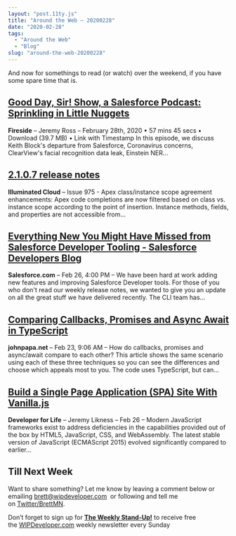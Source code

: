 ```yaml
---
layout: "post.11ty.js"
title: "Around the Web – 20200228"
date: "2020-02-28"
tags: 
  - "Around the Web"
  - "Blog"
slug: "around-the-web-20200228"
---
```


And now for somethings to read (or watch) over the weekend, if you have some spare time that is.

## [Good Day, Sir! Show, a Salesforce Podcast: Sprinkling in Little Nuggets](https://fireside.fm/s/uPWTgpSU+ez2pIVfz)

**Fireside** – Jeremy Ross – February 28th, 2020 • 57 mins 45 secs • Download (39.7 MB) • Link with Timestamp In this episode, we discuss Keith Block's departure from Salesforce, Coronavirus concerns, ClearView's facial recognition data leak, Einstein NER…

## [2.1.0.7 release notes](http://www.illuminatedcloud.com/announcements/2107releasenotes)

**Illuminated Cloud** – Issue 975 - Apex class/instance scope agreement enhancements: Apex code completions are now filtered based on class vs. instance scope according to the point of insertion. Instance methods, fields, and properties are not accessible from…

## [Everything New You Might Have Missed from Salesforce Developer Tooling - Salesforce Developers Blog](http://r.socialstudio.radian6.com/ee302474-da1f-446d-aad8-d046c45b1ab5)

**Salesforce.com** – Feb 26, 4:00 PM – We have been hard at work adding new features and improving Salesforce Developer tools. For those of you who don't read our weekly release notes, we wanted to give you an update on all the great stuff we have delivered recently. The CLI team has…

## [Comparing Callbacks, Promises and Async Await in TypeScript](https://johnpapa.net/async-comparisons/)

**johnpapa.net** – Feb 23, 9:06 AM – How do callbacks, promises and async/await compare to each other? This article shows the same scenario using each of these three techniques so you can see the differences and choose which appeals most to you. The code uses TypeScript, but can…

## [Build a Single Page Application (SPA) Site With Vanilla.js](https://blog.jeremylikness.com/blog/build-a-spa-site-with-vanillajs/)

**Developer for Life** – Jeremy Likness – Feb 26 – Modern JavaScript frameworks exist to address deficiencies in the capabilities provided out of the box by HTML5, JavaScript, CSS, and WebAssembly. The latest stable version of JavaScript (ECMAScript 2015) evolved significantly compared to earlier…

## Till Next Week

Want to share something? Let me know by leaving a comment below or emailing [brett@wipdeveloper.com](mailto:brett@wipdeveloper.com)  or following and tell me on [Twitter/BrettMN](https://twitter.com/BrettMN).

Don’t forget to sign up for **[The Weekly Stand-Up!](https://wipdeveloper.wpcomstaging.com/newsletter/)** to receive free the [WIPDeveloper.com](https://wipdeveloper.wpcomstaging.com/) weekly newsletter every Sunday
